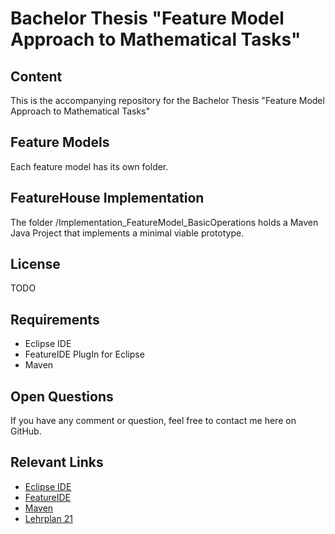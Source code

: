 # Bachelor Thesis "Feature Model Approach to Mathematical Tasks"

## Content
This is the accompanying repository for the Bachelor Thesis "Feature Model Approach to Mathematical Tasks" 

## Feature Models
Each feature model has its own folder.

## FeatureHouse Implementation
The folder /Implementation_FeatureModel_BasicOperations holds a Maven Java Project that implements a minimal viable prototype.

## License
TODO

## Requirements
- Eclipse IDE
- FeatureIDE PlugIn for Eclipse
- Maven


## Open Questions
If you have any comment or question, feel free to contact me here on GitHub.

## Relevant Links
- [Eclipse IDE](https://eclipseide.org/)
- [FeatureIDE](https://www.featureide.de/)
- [Maven](https://maven.apache.org/)
- [Lehrplan 21](https://be.lehrplan.ch/index.php?code=b|5|0&la=yes)

